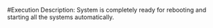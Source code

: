 #Execution Description:
System is completely ready for rebooting and starting all the systems automatically.